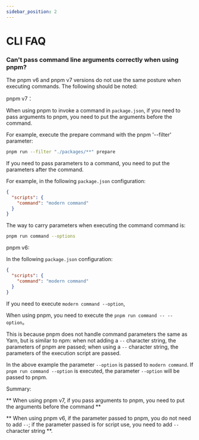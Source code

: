 ```yaml
---
sidebar_position: 2
---
```


# CLI FAQ

### Can't pass command line arguments correctly when using pnpm?

The pnpm v6 and pnpm v7 versions do not use the same posture when executing commands. The following should be noted:

pnpm v7：

When using pnpm to invoke a command in `package.json`, if you need to pass arguments to pnpm, you need to put the arguments before the command.

For example, execute the prepare command with the pnpm '--filter' parameter:

```bash
pnpm run --filter "./packages/**" prepare
```

If you need to pass parameters to a command, you need to put the parameters after the command.

For example, in the following `package.json` configuration:

```json
{
  "scripts": {
    "command": "modern command"
  }
}
```

The way to carry parameters when executing the command command is:

```bash
pnpm run command --options
```

pnpm v6:

In the following `package.json` configuration:

```json
{
  "scripts": {
    "command": "modern command"
  }
}
```

If you need to execute `modern command --option`,

When using pnpm, you need to execute the `pnpm run command -- --option`。

This is because pnpm does not handle command parameters the same as Yarn, but is similar to npm: when not adding a `--` character string, the parameters of pnpm are passed; when using a `--` character string, the parameters of the execution script are passed.

In the above example the parameter `--option` is passed to `modern command`. If `pnpm run command --option` is executed, the parameter `--option` will be passed to pnpm.

Summary:

** When using pnpm v7, if you pass arguments to pnpm, you need to put the arguments before the command **

** When using pnpm v6, if the parameter passed to pnpm, you do not need to add `--`; if the parameter passed is for script use, you need to add `--` character string **.
